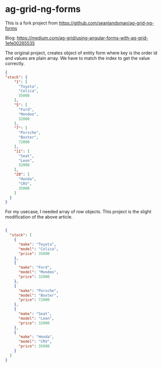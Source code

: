 # ag-grid-ng-forms
This is a fork project from https://github.com/seanlandsman/ag-grid-ng-forms

Blog: https://medium.com/ag-grid/using-angular-forms-with-ag-grid-1efe00265535

The original project, creates object of entity form where key is the order id and values are plain array. We have to match
the index to get the value correctly.

```json
{
"stock": {
    "1": [
      "Toyota",
      "Celica",
      35000
    ],
    "5": [
      "Ford",
      "Mondeo",
      32000
    ],
    "7": [
      "Porsche",
      "Boxter",
      72000
    ],
    "11": [
      "Seat",
      "Leon",
      32000
    ],
    "20": [
      "Honda",
      "CRV",
      35000
    ]
  }
}
```

For my usecase, I needed array of row objects. This project is the slight modification of the above article.

```json

{
  "stock": [
    {
      "make": "Toyota",
      "model": "Celica",
      "price": 35000
    },
    {
      "make": "Ford",
      "model": "Mondeo",
      "price": 32000
    },
    {
      "make": "Porsche",
      "model": "Boxter",
      "price": 72000
    },
    {
      "make": "Seat",
      "model": "Leon",
      "price": 32000
    },
    {
      "make": "Honda",
      "model": "CRV",
      "price": 35000
    }
  ]
}

```
